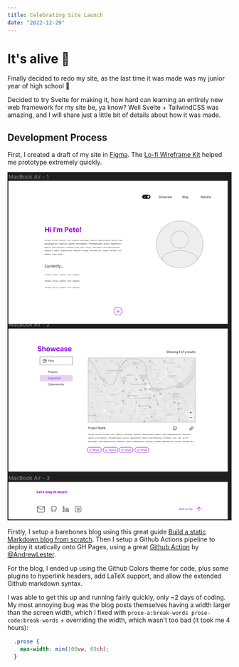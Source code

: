 ```yaml
---
title: Celebrating Site Launch
date: "2022-12-29"
---
```

# It's alive 🥳

Finally decided to redo my site, as the last time it was made was my junior year of high school 😬

Decided to try Svelte for making it, how hard can learning an entirely new web framework for my site be, ya know? Well Svelte + TailwindCSS was amazing, and I will share just a little bit of details about how it was made.

## Development Process

First, I created a draft of my site in [Figma](https://www.figma.com/file/HlIMsWUoXULNh4qwAWwj3W/Website). The [Lo-fi Wireframe Kit](https://www.figma.com/community/file/887892609124245416) helped me prototype extremely quickly. 

![](./figma.png)

Firstly, I setup a barebones blog using this great guide [Build a static Markdown blog from scratch](https://joshcollinsworth.com/blog/build-static-sveltekit-markdown-blog). Then I setup a Github Actions pipeline to deploy it statically onto GH Pages, using a great [Github Action](https://gist.github.com/AndrewLester/2d3e6257d932831756226ca9a281d9b5) by [@AndrewLester](https://github.com/AndrewLester).

For the blog, I ended up using the Github Colors theme for code, plus some plugins to hyperlink headers, add LaTeX support, and allow the extended Github markdown syntax.

I was able to get this up and running fairly quickly, only ~2 days of coding. My most annoying bug was the blog posts themselves having a width larger than the screen width, which I fixed with `prose-a:break-words prose-code:break-words` + overriding the width, which wasn't too bad (it took me 4 hours):

```css
  .prose {
    max-width: min(100vw, 65ch);
  }
```